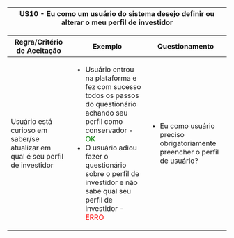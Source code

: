 <table>
    <thead>
        <tr>
            <th colspan="2" rowspan="2"> US10 - Eu como um usuário do sistema desejo definir ou alterar o meu perfil de investidor</th>
        </tr>        
    </thead>
</table>

<table>
    <thead>
        <tr>
            <th>Regra/Critério de Aceitação</th>
            <th>Exemplo</th>
            <th>Questionamento</th>
        </tr>        
    </thead>
    <tbody>
        <tr>
            <td>Usuário está curioso em saber/se atualizar em qual é seu perfil de investidor</td>
            <td>
                <ul>
                    <li>Usuário entrou na plataforma e fez com sucesso todos os passos do questionário achando seu perfil como conservador - <span style="color:green">OK</span></li>
                    <li>O usuário adiou fazer o questionário sobre o perfil de investidor e não sabe qual seu perfil de investidor - <span style="color:red">ERRO</span></li>
                </ul>
            </td>
            <td>
                <ul>
                    <li>Eu como usuário preciso obrigatoriamente preencher o perfil de usuário?</li>
                </ul>
            </td>
        </tr>
    </tbody>
</table>